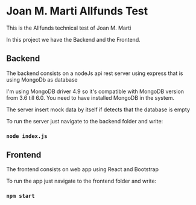# Joan M. Marti Allfunds Test

This is the Allfunds technical test of Joan M. Marti

In this project we have the Backend and the Frontend.

## Backend

The backend consists on a nodeJs api rest server using express that is using MongoDb as database

I'm using MongoDB driver 4.9 so it's compatible with MongoDB version from 3.6 till 6.0. You need to have installed MongoDB in the system.

The server insert mock data by itself if detects that the database is empty

To run the server just navigate to the backend folder and write:

### `node index.js`

## Frontend

The frontend consists on web app using React and Bootstrap

To run the app just navigate to the frontend folder and write:

### `npm start`

